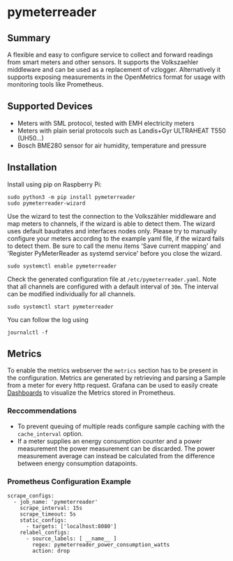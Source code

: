 # pymeterreader
## Summary
A flexible and easy to configure service to collect and forward readings from smart meters and other sensors.
It supports the Volkszaehler middleware and can be used as a replacement of vzlogger.
Alternatively it supports exposing measurements in the OpenMetrics format for usage with monitoring tools like Prometheus.

## Supported Devices
- Meters with SML protocol, tested with EMH electricity meters
- Meters with plain serial protocols such as Landis+Gyr ULTRAHEAT T550 (UH50…)
- Bosch BME280 sensor for air humidity, temperature and pressure

## Installation
Install using pip on Raspberry Pi:
```
sudo python3 -m pip install pymeterreader
sudo pymeterreader-wizard
```
Use the wizard to test the connection to the Volkszähler middleware and map meters to channels,
if the wizard is able to detect them.
The wizard uses default baudrates and interfaces nodes only.
Please try to manually configure your meters according to the example yaml file, if the wizard fails to detect them.
Be sure to call the menu items 'Save current mapping' and 'Register PyMeterReader as systemd service' before you close the wizard.
```
sudo systemctl enable pymeterreader
```
Check the generated configuration file at `/etc/pymeterreader.yaml`.
Note that all channels are configured with a default interval of `30m`.
The interval can be modified individually for all channels.
```
sudo systemctl start pymeterreader
```
You can follow the log using
```
journalctl -f
```

## Metrics
To enable the metrics webserver the `metrics` section has to be present in the configuration.
Metrics are generated by retrieving and parsing a Sample from a meter for every http request.
Grafana can be used to easily create [Dashboards](https://snapshot.raintank.io/dashboard/snapshot/NRGy3wSguO55lgpnz73oDNHGJCBef4iu) to visualize the Metrics stored in Prometheus.

### Reccommendations
* To prevent queuing of multiple reads configure sample caching with the `cache_interval` option.
* If a meter supplies an energy consumption counter and a power measurement the power measurement can be discarded.
  The power measurement average can instead be calculated from the difference between energy consumption datapoints.

### Prometheus Configuration Example
```
scrape_configs:
  - job_name: 'pymeterreader'
    scrape_interval: 15s
    scrape_timeout: 5s
    static_configs:
      - targets: ['localhost:8080']
    relabel_configs:
      - source_labels: [ __name__ ]
        regex: pymeterreader_power_consumption_watts
        action: drop
```